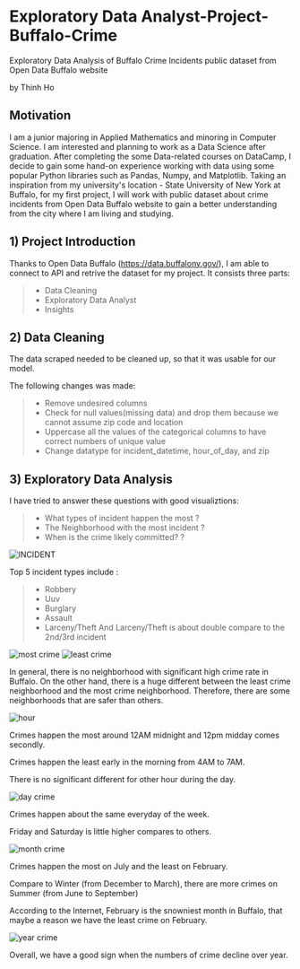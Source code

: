 # Exploratory Data Analyst-Project-Buffalo-Crime

Exploratory Data Analysis of Buffalo Crime Incidents public dataset from Open Data Buffalo website

by Thinh Ho

## Motivation

I am a junior majoring in Applied Mathematics and minoring in Computer Science. I am interested and planning to work as a Data Science after graduation. After completing the some Data-related courses on DataCamp, I decide to gain some hand-on experience working with data using some popular Python libraries such as Pandas, Numpy, and Matplotlib. Taking an inspiration from my university's location - State University of New York at Buffalo, for my first project, I will work with public dataset about crime incidents from Open Data Buffalo website to gain a better understanding from the city where I am living and studying.

## 1) Project Introduction

Thanks to Open Data Buffalo (https://data.buffalony.gov/), I am able to connect to API and retrive the dataset for my project. It consists three parts:
> - Data Cleaning
> - Exploratory Data Analyst
> - Insights

## 2) Data Cleaning

The data scraped needed to be cleaned up, so that it was usable for our model.

The following changes was made:
> - Remove undesired columns
> - Check for null values(missing data) and drop them because we cannot assume zip code and location
> - Uppercase all the values of the categorical columns to have correct numbers of unique value
> - Change datatype for incident_datetime, hour_of_day, and zip

## 3) Exploratory Data Analysis

I have tried to answer these questions with good visualiztions:

> - What types of incident happen the most ?
> - The Neighborhood with the most incident ?
> - When is the crime likely committed? ?

![INCIDENT](https://user-images.githubusercontent.com/80074386/149566749-738782da-d632-41d0-84c8-715eef9fb1ff.png)

Top 5 incident types include :
> - Robbery
> - Uuv
> - Burglary
> - Assault
> - Larceny/Theft
And Larceny/Theft is about double compare to the 2nd/3rd incident

![most crime](https://user-images.githubusercontent.com/80074386/149567003-c73682f3-a4d6-4dd4-a7a5-efc856763de1.png)
![least crime](https://user-images.githubusercontent.com/80074386/149567018-e4c2ed69-9218-4361-8199-1fedb47d20b9.png)

In general, there is no neighborhood with significant high crime rate in Buffalo.
On the other hand, there is a huge different between the least crime neighborhood and the most crime neighborhood. Therefore, there are some neighborhoods that are safer than others.

![hour](https://user-images.githubusercontent.com/80074386/149566911-a8abd2a8-aed5-4570-b5e3-3efb597896ef.png)

Crimes happen the most around 12AM midnight and 12pm midday comes secondly.

Crimes happen the least early in the morning from 4AM to 7AM.

There is no significant different for other hour during the day.

![day crime](https://user-images.githubusercontent.com/80074386/149567205-76228ae4-802b-4a86-af0d-8eb983e50964.png)


Crimes happen about the same everyday of the week.

Friday and Saturday is little higher compares to others.

![month crime](https://user-images.githubusercontent.com/80074386/149567144-f30c5c70-e3d3-4222-8daf-b83132553cb7.png)

Crimes happen the most on July and the least on February.

Compare to Winter (from December to March), there are more crimes on Summer (from June to September)

According to the Internet, February is the snowniest month in Buffalo, that maybe a reason we have the least crime on February.

![year crime](https://user-images.githubusercontent.com/80074386/149567412-1fb93ef1-aaf3-4c89-9497-df5640529508.png)

Overall, we have a good sign when the numbers of crime decline over year.


